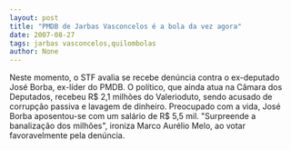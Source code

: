 ```yaml
---
layout: post
title: "PMDB de Jarbas Vasconcelos é a bola da vez agora"
date: 2007-08-27
tags: jarbas vasconcelos,quilombolas
author: None
---
```

Neste momento, o STF avalia se recebe den&uacute;ncia contra o ex-deputado Jos&eacute; Borba, ex-l&iacute;der do PMDB.
O pol&iacute;tico, que ainda atua na C&acirc;mara dos Deputados, recebeu R$ 2,1 milh&otilde;es do Valerioduto, sendo acusado de corrup&ccedil;&atilde;o passiva e lavagem de dinheiro.
Preocupado com a vida, Jos&eacute; Borba aposentou-se com um sal&aacute;rio de R$ 5,5 mil.
&quot;Surpreende a banaliza&ccedil;&atilde;o dos milh&otilde;es&quot;, ironiza Marco Aur&eacute;lio Melo, ao votar favoravelmente pela den&uacute;ncia. 